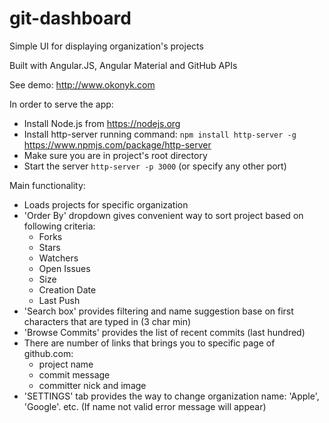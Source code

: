 # git-dashboard
Simple UI for displaying organization's projects

Built with Angular.JS, Angular Material and GitHub APIs

See demo: http://www.okonyk.com

In order to serve the app:

* Install Node.js from https://nodejs.org
* Install http-server running command:  ``` npm install http-server -g ``` https://www.npmjs.com/package/http-server
* Make sure you are in project's root directory 
* Start the server ``` http-server -p 3000 ``` (or specify any other port)



Main functionality:

* Loads projects for specific organization
* 'Order By' dropdown gives convenient way to sort project based on following criteria:
  - Forks
  - Stars
  - Watchers
  - Open Issues
  - Size
  - Creation Date
  - Last Push
* 'Search box' provides filtering and name suggestion base on first characters that are typed in (3 char min) 
* 'Browse Commits' provides the list of recent commits (last hundred)
* There are number of links that brings you to specific page of github.com:
  - project name
  - commit message
  - committer nick and image
* 'SETTINGS' tab provides the way to change organization name: 'Apple', 'Google'. etc. (If name not valid error message will appear)
